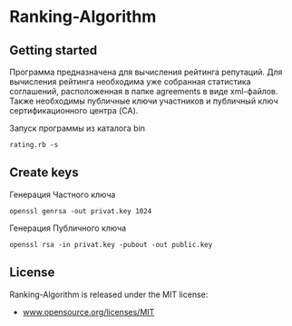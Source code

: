 Ranking-Algorithm
=================

Getting started
-----------------
Программа предназначена для вычисления рейтинга репутаций. Для вычисления рейтинга необходима уже собранная статистика соглашений, расположенная в папке agreements в виде xml-файлов. Также необходимы публичные ключи участников и публичный ключ сертификационного центра (CA).

Запуск программы из каталога bin 

	rating.rb -s 
 

Create keys
----------------
Генерация Частного ключа 
 
	openssl genrsa -out privat.key 1024

Генерация Публичного ключа

	openssl rsa -in privat.key -pubout -out public.key

License
-------

Ranking-Algorithm is released under the MIT license:

   * www.opensource.org/licenses/MIT

